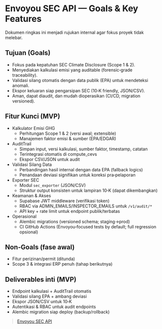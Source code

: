 # Envoyou SEC API — Goals & Key Features

Dokumen ringkas ini menjadi rujukan internal agar fokus proyek tidak melebar.

## Tujuan (Goals)

- Fokus pada kepatuhan SEC Climate Disclosure (Scope 1 & 2).
- Menyediakan kalkulasi emisi yang auditable (forensic‑grade traceability).
- Validasi silang otomatis dengan data publik (EPA) untuk mendeteksi anomali.
- Ekspor keluaran siap pengarsipan SEC (10‑K friendly, JSON/CSV).
- Aman, dapat diaudit, dan mudah dioperasikan (CI/CD, migration versioned).

## Fitur Kunci (MVP)

- Kalkulator Emisi GHG
  - Perhitungan Scope 1 & 2 (versi awal; extensible)
  - Manajemen faktor emisi & sumber (EPA/EDGAR)
- AuditTrail
  - Simpan input, versi kalkulasi, sumber faktor, timestamp, catatan
  - Terintegrasi otomatis di compute_cevs
  - Ekspor CSV/JSON untuk audit
- Validasi Silang Data
  - Perbandingan hasil internal dengan data EPA (fallback logics)
  - Penandaan deviasi signifikan untuk koreksi pra‑pelaporan
- Exporter SEC
  - Modul `sec_exporter` (JSON/CSV)
  - Struktur output konsisten untuk lampiran 10‑K (dapat dikembangkan)
- Keamanan & Akses
  - Supabase JWT middleware (verifikasi token)
  - RBAC via ADMIN_EMAILS/INSPECTOR_EMAILS untuk `/v1/audit/*`
  - API key + rate limit untuk endpoint publik/terbatas
- Operasional
  - Alembic migrations (versioned schema; staging→prod)
  - CI GitHub Actions (Envoyou‑focused tests by default; full regression opsional)

## Non‑Goals (fase awal)

- Fitur perizinan/permit (ditunda)
- Scope 3 & integrasi ERP penuh (tahap berikutnya)

## Deliverables inti (MVP)

- Endpoint kalkulasi + AuditTrail otomatis
- Validasi silang EPA + ambang deviasi
- Ekspor JSON/CSV untuk 10‑K
- Autentikasi & RBAC untuk audit endpoints
- Alembic migration siap deploy (backup/rollback)

>[Envoyou SEC API](https://github.com/ENVOYou/envoyou-sec-api)
